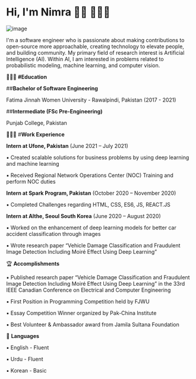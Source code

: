 # Hi, I'm Nimra 👋🏾 👩🏾‍💻

![image](https://user-images.githubusercontent.com/66442603/136705673-150482f3-910e-442e-80b3-7206a61b908d.png)

I'm a software engineer who is passionate about making contributions to open-source more approachable, creating technology to elevate people, and building community. My primary field of research interest is Artificial Intelligence (AI). Within AI, I am interested in problems related to probabilistic modeling, machine learning, and computer vision. 

👩🏼‍🎓 **#Education**

##**Bachelor of Software Engineering**

Fatima Jinnah Women University - Rawalpindi, Pakistan (2017 - 2021)

##**Intermediate (FSc Pre-Engineering)**

Punjab College, Pakistan

👩🏼‍💻 #**Work Experience**

**Intern at Ufone, Pakistan** (June 2021 – July 2021)

▪	Created scalable solutions for business problems by using deep learning and machine learning 

▪	Received Regional Network Operations Center (NOC) Training and perform NOC duties

**Intern at Spark Program, Pakistan** (October 2020 – November 2020)

▪	Completed Challenges regarding HTML, CSS, ES6, JS, REACT.JS

**Intern at AIthe, Seoul South Korea** (June 2020 – August 2020)	

▪	Worked on the enhancement of deep learning models for better car accident classification through images

▪	Wrote research paper “Vehicle Damage Classification and Fraudulent Image Detection Including Moiré Effect Using Deep Learning”

🏆 **Accomplishments**

▪	Published research paper “Vehicle Damage Classification and Fraudulent Image Detection Including Moiré Effect Using Deep Learning” in the 33rd IEEE Canadian Conference on Electrical and Computer Engineering

▪	First Position in Programming Competition held by FJWU

▪	Essay Competition Winner organized by Pak-China Institute

▪	Best Volunteer & Ambassador award from Jamila Sultana Foundation

💬 **Languages**

▪	English - Fluent

▪	Urdu - Fluent

▪	Korean - Basic










